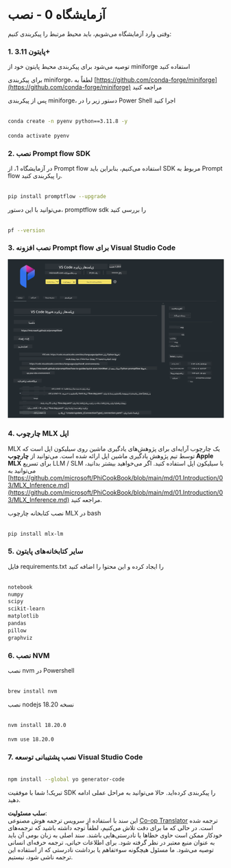 <!--
CO_OP_TRANSLATOR_METADATA:
{
  "original_hash": "4b16264917d9b93169745d92b8ce8c65",
  "translation_date": "2025-05-07T13:54:29+00:00",
  "source_file": "md/02.Application/02.Code/Phi3/VSCodeExt/HOL/Apple/01.Installations.md",
  "language_code": "fa"
}
-->
# **آزمایشگاه 0 - نصب**

وقتی وارد آزمایشگاه می‌شویم، باید محیط مرتبط را پیکربندی کنیم:


### **1. پایتون 3.11+**

توصیه می‌شود برای پیکربندی محیط پایتون خود از miniforge استفاده کنید

برای پیکربندی miniforge، لطفاً به [https://github.com/conda-forge/miniforge](https://github.com/conda-forge/miniforge) مراجعه کنید

پس از پیکربندی miniforge، دستور زیر را در Power Shell اجرا کنید

```bash

conda create -n pyenv python==3.11.8 -y

conda activate pyenv

```


### **2. نصب Prompt flow SDK**

در آزمایشگاه 1، از Prompt flow استفاده می‌کنیم، بنابراین باید SDK مربوط به Prompt flow را پیکربندی کنید.

```bash

pip install promptflow --upgrade

```

می‌توانید با این دستور، promptflow sdk را بررسی کنید

```bash

pf --version

```

### **3. نصب افزونه Prompt flow برای Visual Studio Code**

![pf](../../../../../../../../../translated_images/pf_ext.8cf76b5846e9b8562b0dd276004237b3ff3797066b9f912d39c0ae6c88b35878.fa.png)

### **4. چارچوب MLX اپل**

MLX یک چارچوب آرایه‌ای برای پژوهش‌های یادگیری ماشین روی سیلیکون اپل است که توسط تیم پژوهش یادگیری ماشین اپل ارائه شده است. می‌توانید از **چارچوب Apple MLX** برای تسریع LLM / SLM با سیلیکون اپل استفاده کنید. اگر می‌خواهید بیشتر بدانید، می‌توانید به [https://github.com/microsoft/PhiCookBook/blob/main/md/01.Introduction/03/MLX_Inference.md](https://github.com/microsoft/PhiCookBook/blob/main/md/01.Introduction/03/MLX_Inference.md) مراجعه کنید.

نصب کتابخانه چارچوب MLX در bash

```bash

pip install mlx-lm

```


### **5. سایر کتابخانه‌های پایتون**

فایل requirements.txt را ایجاد کرده و این محتوا را اضافه کنید

```txt

notebook
numpy 
scipy 
scikit-learn 
matplotlib 
pandas 
pillow 
graphviz

```


### **6. نصب NVM**

نصب nvm در Powershell

```bash

brew install nvm

```

نصب nodejs نسخه 18.20

```bash

nvm install 18.20.0

nvm use 18.20.0

```

### **7. نصب پشتیبانی توسعه Visual Studio Code**

```bash

npm install --global yo generator-code

```

تبریک! شما با موفقیت SDK را پیکربندی کرده‌اید. حالا می‌توانید به مراحل عملی ادامه دهید.

**سلب مسئولیت**:  
این سند با استفاده از سرویس ترجمه هوش مصنوعی [Co-op Translator](https://github.com/Azure/co-op-translator) ترجمه شده است. در حالی که ما برای دقت تلاش می‌کنیم، لطفاً توجه داشته باشید که ترجمه‌های خودکار ممکن است حاوی خطاها یا نادرستی‌هایی باشند. سند اصلی به زبان بومی آن باید به عنوان منبع معتبر در نظر گرفته شود. برای اطلاعات حیاتی، ترجمه حرفه‌ای انسانی توصیه می‌شود. ما مسئول هیچگونه سوءتفاهم یا برداشت نادرستی که از استفاده این ترجمه ناشی شود، نیستیم.